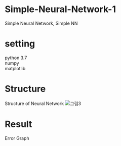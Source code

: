 # Simple-Neural-Network-1
Simple Neural Network, Simple NN

# setting
python 3.7  
numpy  
matplotlib  

# Structure
Structure of Neural Network
![그림3](https://user-images.githubusercontent.com/70457520/103469220-49eacf80-4da5-11eb-9c0e-23d62bac1191.png)



# Result
Error Graph
